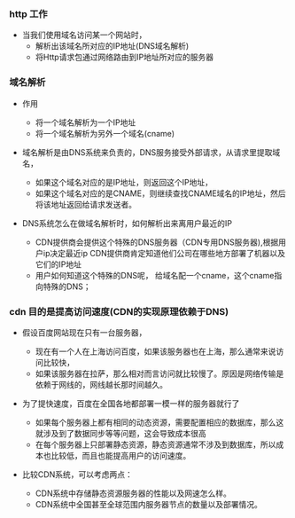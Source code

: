 ### http 工作
- 当我们使用域名访问某一个网站时，
   - 解析出该域名所对应的IP地址(DNS域名解析)
   - 将Http请求包通过网络路由到IP地址所对应的服务器
   
   
### 域名解析
- 作用
   - 将一个域名解析为一个IP地址
   - 将一个域名解析为另外一个域名(cname)
   
- 域名解析是由DNS系统来负责的，DNS服务接受外部请求，从请求里提取域名，
   - 如果这个域名对应的是IP地址，则返回这个IP地址，
   - 如果这个域名对应的是CNAME，则继续查找CNAME域名的IP地址，然后将该地址返回给请求发送者。
   
- DNS系统怎么在做域名解析时，如何解析出来离用户最近的IP
  - CDN提供商会提供这个特殊的DNS服务器（CDN专用DNS服务器),根据用户ip决定最近ip
     CDN提供商肯定知道他们公司在哪些地方部署了机器以及它们的IP地址
  - 用户如何知道这个特殊的DNS呢， 
     给域名配一个cname，这个cname指向特殊的DNS；
   
### cdn  目的是提高访问速度(CDN的实现原理依赖于DNS)
- 假设百度网站现在只有一台服务器，
   - 现在有一个人在上海访问百度，如果该服务器也在上海，那么通常来说访问比较快，
   - 如果该服务器在拉萨，那么相对而言访问就比较慢了。原因是网络传输是依赖于网线的，网线越长那时间越久。
   
- 为了提快速度，百度在全国各地都部署一模一样的服务器就行了
   - 如果每个服务器上都有相同的动态资源，需要配置相应的数据库，那么这就涉及到了数据同步等等问题，这会导致成本很高
   - 在每个服务器上只部署静态资源，静态资源通常不涉及到数据库，所以成本也比较低，而且也能提高用户的访问速度。
   
- 比较CDN系统，可以考虑两点：
   - CDN系统中存储静态资源服务器的性能以及网速怎么样。
   - CDN系统中全国甚至全球范围内服务器节点的数量以及部署情况。